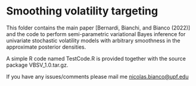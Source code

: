 # Smoothing volatility targeting

This folder contains the main paper [Bernardi, Bianchi, and Bianco (2022)] and the code to perform semi-parametric variational Bayes inference for univariate stochastic volatility models with arbitrary smoothness in the approximate posterior densities.

A simple R code named TestCode.R is provided together with the source package VBSV_1.0.tar.gz.

If you have any issues/comments please mail me nicolas.bianco@upf.edu
